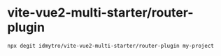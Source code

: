 # vite-vue2-multi-starter/router-plugin

```
npx degit idmytro/vite-vue2-multi-starter/router-plugin my-project
```
